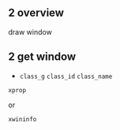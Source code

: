 ## 2 overview
draw window

## 2 get window
* `class_g` `class_id` `class_name` 
```shell
xprop
```
or
```shell
xwininfo
```

